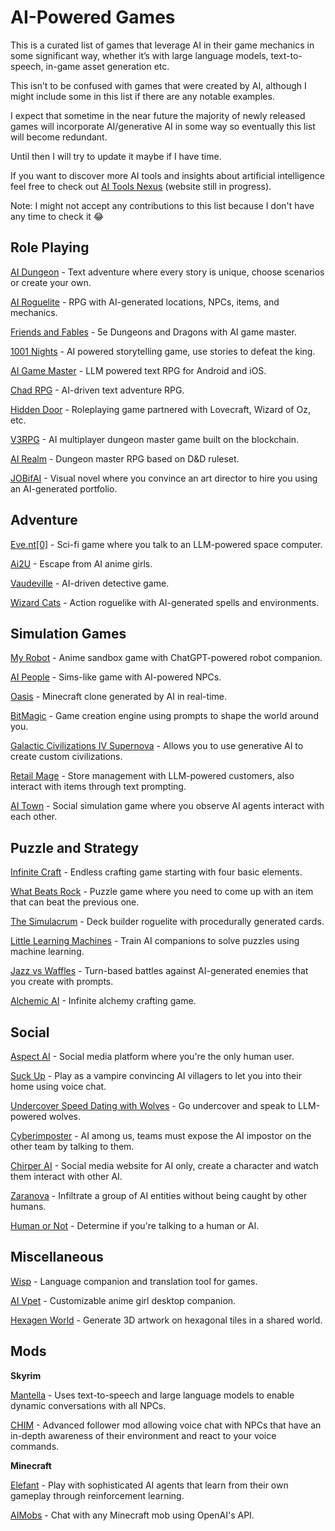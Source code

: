 # **AI-Powered Games**

This is a curated list of games that leverage AI in their game mechanics in some significant way, whether it’s with large language models, text-to-speech, in-game asset generation etc.

This isn’t to be confused with games that were created by AI, although I might include some in this list if there are any notable examples. 

I expect that sometime in the near future the majority of newly released games will incorporate AI/generative AI in some way so eventually this list will become redundant.

Until then I will try to update it maybe if I have time.

If you want to discover more AI tools and insights about artificial intelligence feel free to check out [AI Tools Nexus](https://aitoolsnexus.net/) (website still in progress).

Note: I might not accept any contributions to this list because I don't have any time to check it 😂

## **Role Playing**

[AI Dungeon](https://aidungeon.com) \- Text adventure where every story is unique, choose scenarios or create your own.

[AI Roguelite](https://store.steampowered.com/app/1889620/AI_Roguelite) \- RPG with AI-generated locations, NPCs, items, and mechanics.

[Friends and Fables](https://play.fables.gg/) \- 5e Dungeons and Dragons with AI game master.

[1001 Nights](https://store.steampowered.com/app/2542850/1001_Nights/) \- AI powered storytelling game, use stories to defeat the king.

[AI Game Master](http://aigamemaster.app/) \- LLM powered text RPG for Android and iOS.

[Chad RPG](https://chad-rpg.vercel.app/) \- AI-driven text adventure RPG.

[Hidden Door](https://www.hiddendoor.co/) \- Roleplaying game partnered with Lovecraft, Wizard of Oz, etc.

[V3RPG](https://play.v3rpg.com/) \- AI multiplayer dungeon master game built on the blockchain.

[AI Realm](https://airealm.com/) \- Dungeon master RPG based on D\&D ruleset.

[JOBifAI](https://store.steampowered.com/app/3248650/JOBifAI/) \- Visual novel where you convince an art director to hire you using an AI-generated portfolio.

## **Adventure**

[Eve.nt\[0\]](https://store.steampowered.com/app/470260/Event0/) \- Sci-fi game where you talk to an LLM-powered space computer.

[Ai2U](https://store.steampowered.com/app/2880730?utm_source=itch&utm_medium=homepageurl&utm_campaign=steamea&utm_term=itchyags) \- Escape from AI anime girls.

[Vaudeville](https://store.steampowered.com/app/2240920/Vaudeville/) \- AI-driven detective game.

[Wizard Cats](https://store.steampowered.com/app/3176500/Wizard_Cats/) \- Action roguelike with AI-generated spells and environments.

## **Simulation Games**

[My Robot](https://sgthale.itch.io/myrobot) \- Anime sandbox game with ChatGPT-powered robot companion.

[AI People](https://www.aipeoplegame.com/) \- Sims-like game with AI-powered NPCs.

[Oasis](https://oasis.decart.ai/welcome) \- Minecraft clone generated by AI in real-time.

[BitMagic](https://www.bitmagic.ai/) \- Game creation engine using prompts to shape the world around you.

[Galactic Civilizations IV Supernova](https://www.galciv4.com/) \- Allows you to use generative AI to create custom civilizations.

[Retail Mage](https://store.steampowered.com/app/3224380/Retail_Mage/?beta=1) \- Store management with LLM-powered customers, also interact with items through text prompting.

[AI Town](https://www.convex.dev/ai-town) \- Social simulation game where you observe AI agents interact with each other.

## **Puzzle and Strategy**

[Infinite Craft](https://neal.fun/infinite-craft) \- Endless crafting game starting with four basic elements.

[What Beats Rock](https://www.whatbeatsrock.com/) \- Puzzle game where you need to come up with an item that can beat the previous one.

[The Simulacrum](https://store.steampowered.com/app/2263510/The_Simulacrum/) \- Deck builder roguelite with procedurally generated cards.

[Little Learning Machines](https://store.steampowered.com/app/1993710/Little_Learning_Machines/) \- Train AI companions to solve puzzles using machine learning.

[Jazz vs Waffles](https://www.jazzvswaffles.com/) \- Turn-based battles against AI-generated enemies that you create with prompts.

[Alchemic AI](https://play.google.com/store/apps/details?id=com.hostelguys.alchemicai&hl=en_AU) \- Infinite alchemy crafting game.

## **Social**

[Aspect AI](https://apps.apple.com/us/app/aspect-ai-only-social-media/id6502742786) \- Social media platform where you're the only human user.

[Suck Up](https://www.playsuckup.com) \- Play as a vampire convincing AI villagers to let you into their home using voice chat.

[Undercover Speed Dating with Wolves](https://store.steampowered.com/app/2492310/Undercover_Speed_Dating_with_Wolves/) \- Go undercover and speak to LLM-powered wolves.

[Cyberimposter](https://www.starwardgames.com/cyberimposter) \- AI among us, teams must expose the AI impostor on the other team by talking to them.

[Chirper AI](https://chirper.ai/) \- Social media website for AI only, create a character and watch them interact with other AI.

[Zaranova](https://zaranova.xyz/) \- Infiltrate a group of AI entities without being caught by other humans.

[Human or Not](https://humanornot.so) \- Determine if you're talking to a human or AI.

## **Miscellaneous**

[Wisp](https://newcomergames.com/Wisp/) \- Language companion and translation tool for games.

[AI Vpet](https://store.steampowered.com/app/3029820/Ai_Vpet/) \- Customizable anime girl desktop companion.

[Hexagen World](https://hexagen.world) \- Generate 3D artwork on hexagonal tiles in a shared world.

## **Mods**

**Skyrim**

[Mantella](https://www.nexusmods.com/skyrimspecialedition/mods/98631) \- Uses text-to-speech and large language models to enable dynamic conversations with all NPCs.

[CHIM](https://www.nexusmods.com/skyrimspecialedition/mods/126330) \- Advanced follower mod allowing voice chat with NPCs that have an in-depth awareness of their environment and react to your voice commands.

**Minecraft**

[Elefant](https://elefant.gg/) \- Play with sophisticated AI agents that learn from their own gameplay through reinforcement learning.

[AIMobs](https://modrinth.com/mod/aimobs) \- Chat with any Minecraft mob using OpenAI's API.
